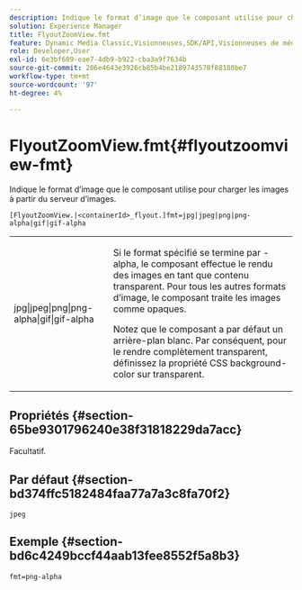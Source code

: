 ```yaml
---
description: Indique le format d’image que le composant utilise pour charger les images à partir du serveur d’images.
solution: Experience Manager
title: FlyoutZoomView.fmt
feature: Dynamic Media Classic,Visionneuses,SDK/API,Visionneuses de médias mixtes
role: Developer,User
exl-id: 6e3bf609-eae7-4db9-b922-cba3a9f7634b
source-git-commit: 206e4643e3926cb85b4be2189743578f88180be7
workflow-type: tm+mt
source-wordcount: '97'
ht-degree: 4%

---
```


# FlyoutZoomView.fmt{#flyoutzoomview-fmt}

Indique le format d’image que le composant utilise pour charger les images à partir du serveur d’images.

`[FlyoutZoomView.|<containerId>_flyout.]fmt=jpg|jpeg|png|png-alpha|gif|gif-alpha`

<table id="table_E314540D347D47699C04EB80D20C0721"> 
 <tbody> 
  <tr> 
   <td colname="col1"> <p> <span class="codeph"> jpg|jpeg|png|png-alpha|gif|gif-alpha</span> </p> </td> 
   <td colname="col2"> <p> Si le format spécifié se termine par <span class="codeph"> -alpha</span>, le composant effectue le rendu des images en tant que contenu transparent. Pour tous les autres formats d’image, le composant traite les images comme opaques. </p> <p>Notez que le composant a par défaut un arrière-plan blanc. Par conséquent, pour le rendre complètement transparent, définissez la propriété CSS <span class="codeph"> background-color</span> sur <span class="codeph"> transparent</span>. </p> </td> 
  </tr> 
 </tbody> 
</table>

## Propriétés {#section-65be9301796240e38f31818229da7acc}

Facultatif.

## Par défaut {#section-bd374ffc5182484faa77a7a3c8fa70f2}

`jpeg`

## Exemple {#section-bd6c4249bccf44aab13fee8552f5a8b3}

`fmt=png-alpha`
